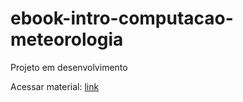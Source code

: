 # ebook-intro-computacao-meteorologia
Projeto em desenvolvimento

Acessar material: [link](https://izadorasc.github.io/ebook-intro-computacao-meteorologia/)
